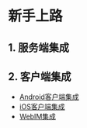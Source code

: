 # 新手上路
## 1. 服务端集成
## 2. 客户端集成
* [Android客户端集成](/docs/doc_android.md)
* [iOS客户端集成](/docs/ios/doc_ios.md)
* [WebIM集成](/docs/doc_webim.md)